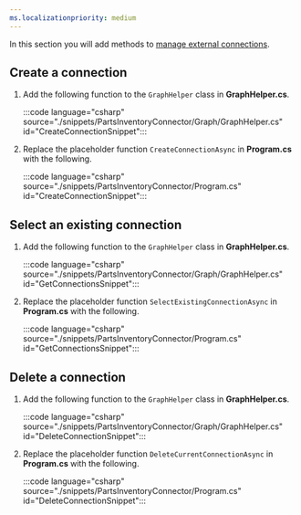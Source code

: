 ```yaml
---
ms.localizationpriority: medium
---
```


<!-- markdownlint-disable MD041 -->

In this section you will add methods to [manage external connections](../../connecting-external-content-manage-connections.md).

## Create a connection

1. Add the following function to the `GraphHelper` class in **GraphHelper.cs**.

    :::code language="csharp" source="./snippets/PartsInventoryConnector/Graph/GraphHelper.cs" id="CreateConnectionSnippet":::

1. Replace the placeholder function `CreateConnectionAsync` in **Program.cs** with the following.

    :::code language="csharp" source="./snippets/PartsInventoryConnector/Program.cs" id="CreateConnectionSnippet":::

## Select an existing connection

1. Add the following function to the `GraphHelper` class in **GraphHelper.cs**.

    :::code language="csharp" source="./snippets/PartsInventoryConnector/Graph/GraphHelper.cs" id="GetConnectionsSnippet":::

1. Replace the placeholder function `SelectExistingConnectionAsync` in **Program.cs** with the following.

    :::code language="csharp" source="./snippets/PartsInventoryConnector/Program.cs" id="GetConnectionsSnippet":::

## Delete a connection

1. Add the following function to the `GraphHelper` class in **GraphHelper.cs**.

    :::code language="csharp" source="./snippets/PartsInventoryConnector/Graph/GraphHelper.cs" id="DeleteConnectionSnippet":::

1. Replace the placeholder function `DeleteCurrentConnectionAsync` in **Program.cs** with the following.

    :::code language="csharp" source="./snippets/PartsInventoryConnector/Program.cs" id="DeleteConnectionSnippet":::
